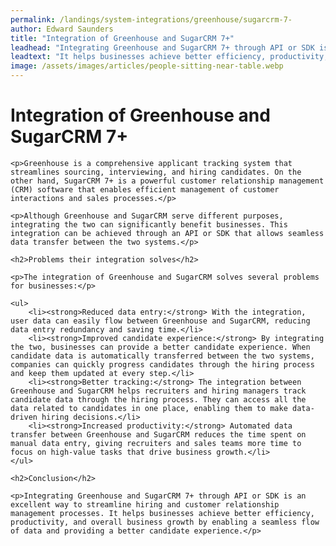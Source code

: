 ```yaml
---
permalink: /landings/system-integrations/greenhouse/sugarcrm-7-
author: Edward Saunders
title: "Integration of Greenhouse and SugarCRM 7+"
leadhead: "Integrating Greenhouse and SugarCRM 7+ through API or SDK is an excellent way to streamline hiring and customer relationship management processes"
leadtext: "It helps businesses achieve better efficiency, productivity, and overall business growth by enabling a seamless flow of data and providing a better candidate experience."
image: /assets/images/articles/people-sitting-near-table.webp
---
```

<div class="arttext">	<h1>Integration of Greenhouse and SugarCRM 7+</h1>

	<p>Greenhouse is a comprehensive applicant tracking system that streamlines sourcing, interviewing, and hiring candidates. On the other hand, SugarCRM 7+ is a powerful customer relationship management (CRM) software that enables efficient management of customer interactions and sales processes.</p>

	<p>Although Greenhouse and SugarCRM serve different purposes, integrating the two can significantly benefit businesses. This integration can be achieved through an API or SDK that allows seamless data transfer between the two systems.</p>

	<h2>Problems their integration solves</h2>

	<p>The integration of Greenhouse and SugarCRM solves several problems for businesses:</p>

	<ul>
		<li><strong>Reduced data entry:</strong> With the integration, user data can easily flow between Greenhouse and SugarCRM, reducing data entry redundancy and saving time.</li>
		<li><strong>Improved candidate experience:</strong> By integrating the two, businesses can provide a better candidate experience. When candidate data is automatically transferred between the two systems, companies can quickly progress candidates through the hiring process and keep them updated at every step.</li>
		<li><strong>Better tracking:</strong> The integration between Greenhouse and SugarCRM helps recruiters and hiring managers track candidate data through the hiring process. They can access all the data related to candidates in one place, enabling them to make data-driven hiring decisions.</li>
		<li><strong>Increased productivity:</strong> Automated data transfer between Greenhouse and SugarCRM reduces the time spent on manual data entry, giving recruiters and sales teams more time to focus on high-value tasks that drive business growth.</li>
	</ul>

	<h2>Conclusion</h2>

	<p>Integrating Greenhouse and SugarCRM 7+ through API or SDK is an excellent way to streamline hiring and customer relationship management processes. It helps businesses achieve better efficiency, productivity, and overall business growth by enabling a seamless flow of data and providing a better candidate experience.</p>
</div>